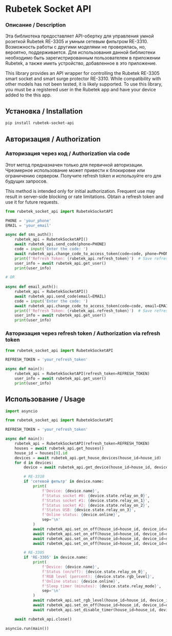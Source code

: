 # Rubetek Socket API

### Описание / Description 
Эта библиотека предоставляет API-обертку для управления умной розеткой Rubetek RE-3305 и умным сетевым фильтром RE-3310. Возможность работы с другими моделями не проверялась, но, вероятно, поддерживается. Для использования данной библиотеки необходимо быть зарегистрированным пользователем в приложении Rubetek, а также иметь устройство, добавленное в это приложение.

This library provides an API wrapper for controlling the Rubetek RE-3305 smart socket and smart surge protector RE-3310. While compatibility with other models has not been tested, it is likely supported. To use this library, you must be a registered user in the Rubetek app and have your device added to the this app.


## Установка / Installation
```bash
pip install rubetek-socket-api
```

## Авторизация / Authorization
### Авторизация через код / Authorization via code
Этот метод предназначен только для первичной авторизации. Чрезмерное использование может привести к блокировке или ограничению сервером. Получите refresh token и используйте его для будущих запросов.

This method is intended only for initial authorization. Frequent use may result in server-side blocking or rate limitations. Obtain a refresh token and use it for future requests.
```python
from rubetek_socket_api import RubetekSocketAPI

PHONE = 'your_phone'
EMAIL = 'your_email'

async def sms_auth():
    rubetek_api = RubetekSocketAPI()
    await rubetek_api.send_code(phone=PHONE)
    code = input('Enter the code: ')
    await rubetek_api.change_code_to_access_token(code=code, phone=PHONE)
    print(f'Refresh Token: {rubetek_api.refresh_token}')  # Save refresh token
    user_info = await rubetek_api.get_user()
    print(user_info)

# OR
    
async def email_auth():
    rubetek_api = RubetekSocketAPI()
    await rubetek_api.send_code(email=EMAIL)
    code = input('Enter the code: ')
    await rubetek_api.change_code_to_access_token(code=code, email=EMAIL)
    print(f'Refresh Token: {rubetek_api.refresh_token}')  # Save refresh token
    user_info = await rubetek_api.get_user()
    print(user_info)
```
### Авторизация через refresh token / Authorization via refresh token
```python
from rubetek_socket_api import RubetekSocketAPI

REFRESH_TOKEN = 'your_refresh_token'

async def main():
    rubetek_api = RubetekSocketAPI(refresh_token=REFRESH_TOKEN)
    user_info = await rubetek_api.get_user()
    print(user_info)
```

## Использование / Usage
```python
import asyncio

from rubetek_socket_api import RubetekSocketAPI

REFRESH_TOKEN = 'your_refresh_token'

async def main():
    rubetek_api = RubetekSocketAPI(refresh_token=REFRESH_TOKEN)
    houses = await rubetek_api.get_houses()
    house_id = houses[0].id
    devices = await rubetek_api.get_house_devices(house_id=house_id)
    for d in devices:
        device = await rubetek_api.get_device(house_id=house_id, device_id=d.id)

        # RE-3310
        if 'сетевой фильтр' in device.name:
            print(
                f'Device: {device.name}',
                f'Status socket #0: {device.state.relay_on_0}',
                f'Status socket #1: {device.state.relay_on_1}',
                f'Status socket #2: {device.state.relay_on_2}',
                f'Status USB: {device.state.relay_on_3}',
                f'Online status: {device.online}',
                sep='\n'
            )
            await rubetek_api.set_on_off(house_id=house_id, device_id=device.id, value=not device.state.relay_on_0)  # socket 0
            await rubetek_api.set_on_off(house_id=house_id, device_id=device.id, value=not device.state.relay_on_1, relay=1)  # socket 1
            await rubetek_api.set_on_off(house_id=house_id, device_id=device.id, value=not device.state.relay_on_2, relay=2)  # socket 2
            await rubetek_api.set_on_off(house_id=house_id, device_id=device.id, value=not device.state.relay_on_3, relay=3)  # USB

        # RE-3305
        if 'RE-3305' in device.name:
            print(
                f'Device: {device.name}',
                f'Status (on/off): {device.state.relay_on_0}',
                f'RGB level (percent): {device.state.rgb_level}',
                f'Online status: {device.online}',
                f'Sleep timer (minutes): {device.state.relay_mode}',
                sep='\n'
            )
            await rubetek_api.set_rgb_level(house_id=house_id, device_id=device.id, value=100)
            await rubetek_api.set_on_off(house_id=house_id, device_id=device.id, value=not device.state.relay_on_0)
            await rubetek_api.set_disable_timer(house_id=house_id, device_id=device.id, value=60)

    await rubetek_api.close()

asyncio.run(main())
```

